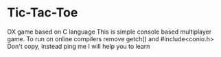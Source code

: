 # Tic-Tac-Toe
OX game based on C language
This is simple console based multiplayer game.
To run on online compilers remove getch() and #include<conio.h>
Don't copy, instead ping me I will help you to learn
